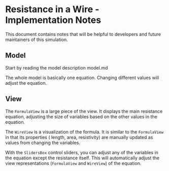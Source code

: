 # Resistance in a Wire - Implementation Notes

This document contains notes that will be helpful to developers and future maintainers of this simulation.

## Model

Start by reading the model description model.md

The whole model is basically one equation. Changing different values will adjust the equation.

## View

The `FormulaView` is a large piece of the view. It displays the main resistance equation, adjusting the size of variables
based on the other values in the equation.

The `WireView` is a visualization of the formula. It is similar to the `FormulaView` in that its properties ( length, 
area, resistivity) are manually updated as values from changing the variables.
 
With the `SlidersBox` control sliders, you can adjust any of the variables in the equation except the resistance itself.
This will automatically adjust the view representations (`FormulaView` and `WireView`) of the equation.
